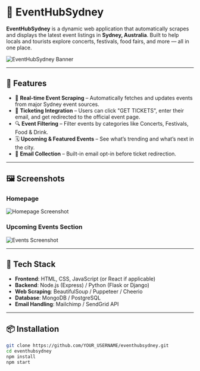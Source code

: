 # 🎉 EventHubSydney

**EventHubSydney** is a dynamic web application that automatically scrapes and displays the latest event listings in **Sydney, Australia**. Built to help locals and tourists explore concerts, festivals, food fairs, and more — all in one place.

![EventHubSydney Banner](https://github.com/YOUR_USERNAME/eventhubsydney/raw/main/Screenshot%202025-05-21%20172928.png)

---

## 🌟 Features

- 🔄 **Real-time Event Scraping** – Automatically fetches and updates events from major Sydney event sources.
- 🎫 **Ticketing Integration** – Users can click "GET TICKETS", enter their email, and get redirected to the official event page.
- 🔍 **Event Filtering** – Filter events by categories like Concerts, Festivals, Food & Drink.
- 🗓️ **Upcoming & Featured Events** – See what’s trending and what’s next in the city.
- 📧 **Email Collection** – Built-in email opt-in before ticket redirection.

---

## 🖼️ Screenshots

### Homepage
![Homepage Screenshot](https://github.com/YOUR_USERNAME/eventhubsydney/raw/main/Screenshot%202025-05-21%20172928.png)

### Upcoming Events Section
![Events Screenshot](https://github.com/YOUR_USERNAME/eventhubsydney/raw/main/Screenshot%202025-05-21%20172940.png)

---

## 🚀 Tech Stack

- **Frontend**: HTML, CSS, JavaScript (or React if applicable)
- **Backend**: Node.js (Express) / Python (Flask or Django)  
- **Web Scraping**: BeautifulSoup / Puppeteer / Cheerio
- **Database**: MongoDB / PostgreSQL
- **Email Handling**: Mailchimp / SendGrid API

---

## 📦 Installation

```bash
git clone https://github.com/YOUR_USERNAME/eventhubsydney.git
cd eventhubsydney
npm install
npm start
